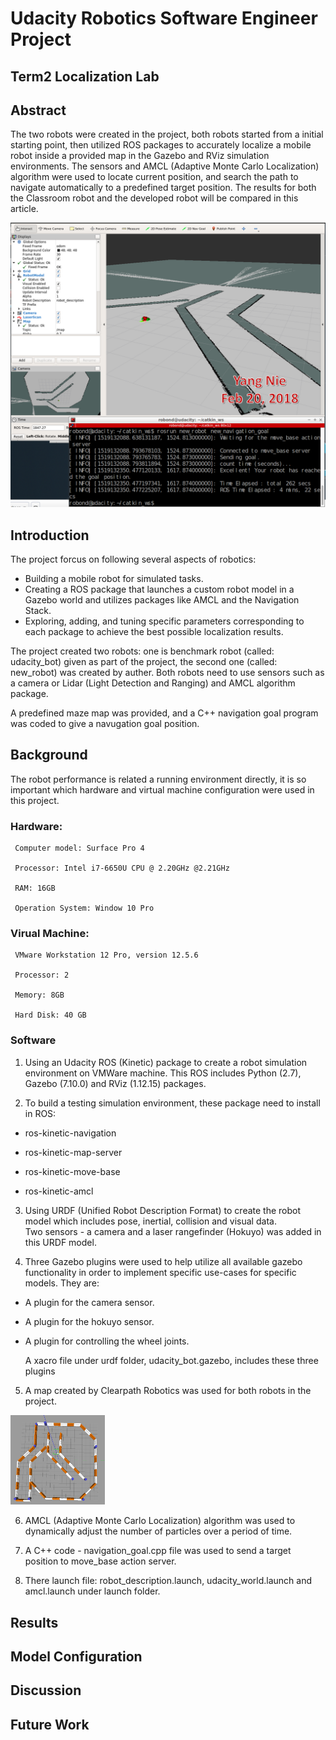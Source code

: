 # Udacity Robotics Software Engineer Project
## Term2 Localization Lab

## Abstract
The two robots were created in the project, both robots started from a initial starting point, then utilized ROS packages to accurately localize a mobile robot inside a provided map in the Gazebo and RViz simulation environments. The sensors and AMCL (Adaptive Monte Carlo Localization) algorithm were used to locate current position, and search the path to navigate automatically to a predefined target position. The results for both the Classroom robot and the developed robot will be compared in this article.

[image_0]: ./images/new_robot_result-w1.PNG
![alt text][image_0] 

## Introduction
The project forcus on following several aspects of robotics:
* Building a mobile robot for simulated tasks.
* Creating a ROS package that launches a custom robot model in a Gazebo world and utilizes packages like AMCL and the Navigation Stack.
* Exploring, adding, and tuning specific parameters corresponding to each package to achieve the best possible localization results.

The project created two robots: one is benchmark robot (called: udacity_bot) given as part of the project, the second one (called: new_robot) was created by auther.
Both robots need to use sensors such as a camera or Lidar (Light Detection and Ranging) and AMCL algorithm package. 

A predefined maze map was provided, and a C++ navigation goal program was coded to give a navugation goal position. 

## Background
The robot performance is related a running environment directly, it is so important which hardware and virtual machine configuration were used in this project.
### Hardware:
     Computer model: Surface Pro 4
     
     Processor: Intel i7-6650U CPU @ 2.20GHz @2.21GHz
     
     RAM: 16GB
     
     Operation System: Window 10 Pro
     
### Virual Machine:

     VMware Workstation 12 Pro, version 12.5.6
   
     Processor: 2
   
     Memory: 8GB
   
     Hard Disk: 40 GB
   
### Software

1. Using an Udacity ROS (Kinetic) package to create a robot simulation environment on VMWare machine. 
This ROS includes Python (2.7), Gazebo (7.10.0) and RViz (1.12.15) packages.

2. To build a testing simulation environment, these package need to install in ROS:
* ros-kinetic-navigation

* ros-kinetic-map-server

* ros-kinetic-move-base

* ros-kinetic-amcl

3. Using URDF (Unified Robot Description Format) to create the robot model which includes pose, inertial, collision and visual data.  
Two sensors - a camera and a laser rangefinder (Hokuyo) was added in this URDF model.

4. Three Gazebo plugins were used to help utilize all available gazebo functionality in order to implement specific use-cases for specific models. They are:
* A plugin for the camera sensor.

* A plugin for the hokuyo sensor.

* A plugin for controlling the wheel joints.

  A xacro file under urdf folder, udacity_bot.gazebo, includes these three plugins

5. A map created by Clearpath Robotics was used for both robots in the project.

<img src="images/map.PNG" width="30%" height="30%" title="Maze Map">

6. AMCL (Adaptive Monte Carlo Localization) algorithm was used to dynamically adjust the number of particles over a period of time.

7. A C++ code - navigation_goal.cpp file was used to send a target position to move_base action server.

8. There launch file: robot_description.launch, udacity_world.launch and amcl.launch under launch folder.

## Results

## Model Configuration

## Discussion

## Future Work

